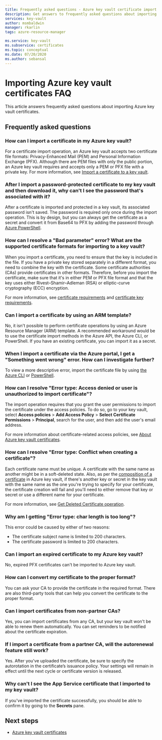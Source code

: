 ```yaml
---
title: Frequently asked questions - Azure key vault certificate import
description: Get answers to frequently asked questions about importing Azure key vault certificates.
services: key-vault
author: msmbaldwin
manager: rkarlin
tags: azure-resource-manager

ms.service: key-vault
ms.subservice: certificates
ms.topic: conceptual
ms.date: 07/20/2020
ms.author: sebansal
---
```


# Importing Azure key vault certificates FAQ

This article answers frequently asked questions about importing Azure key vault certificates.

## Frequently asked questions

### How can I import a certificate in my Azure key vault?

For a certificate import operation, an Azure key vault accepts two certificate file formats: Privacy-Enhanced Mail (PEM) and Personal Information Exchange (PFX). Although there are PEM files with only the public portion, an Azure key vault requires and accepts only a PEM or PFX file with a private key. For more information, see [Import a certificate to a key vault](https://docs.microsoft.com/azure/key-vault/certificates/tutorial-import-certificate#import-a-certificate-to-key-vault).

### After I import a password-protected certificate to my key vault and then download it, why can't I see the password that's associated with it?
 	
After a certificate is imported and protected in a key vault, its associated password isn't saved. The password is required only once during the import operation. This is by design, but you can always get the certificate as a secret and convert it from Base64 to PFX by adding the password through [Azure PowerShell](https://social.technet.microsoft.com/wiki/contents/articles/37431.exporting-azure-app-service-certificates.aspx).

### How can I resolve a "Bad parameter" error? What are the supported certificate formats for importing to a key vault?

When you import a certificate, you need to ensure that the key is included in the file. If you have a private key stored separately in a different format, you need to combine the key with the certificate. Some certificate authorities (CAs) provide certificates in other formats. Therefore, before you import the certificate, make sure that it's in either PEM or PFX file format and that the key uses either Rivest–Shamir–Adleman (RSA) or elliptic-curve cryptography (ECC) encryption. 

For more information, see [certificate requirements](https://docs.microsoft.com/azure/key-vault/certificates/certificate-scenarios#formats-of-import-we-support) and [certificate key requirements](https://docs.microsoft.com/azure/key-vault/keys/about-keys#cryptographic-protection).

###  Can I import a certificate by using an ARM template?

No, it isn't possible to perform certificate operations by using an Azure Resource Manager (ARM) template. A recommended workaround would be to use the certificate import methods in the Azure API, the Azure CLI, or PowerShell. If you have an existing certificate, you can import it as a secret.

### When I import a certificate via the Azure portal, I get a "Something went wrong" error. How can I investigate further?
 	
To view a more descriptive error, import the certificate file by using [the Azure CLI](https://docs.microsoft.com/cli/azure/keyvault/certificate?view=azure-cli-latest#az-keyvault-certificate-import) or [PowerShell](https://docs.microsoft.com/powershell/module/azurerm.keyvault/import-azurekeyvaultcertificate?view=azurermps-6.13.0).

### How can I resolve "Error type: Access denied or user is unauthorized to import certificate"?
	
The import operation requires that you grant the user permissions to import the certificate under the access policies. To do so, go to your key vault, select **Access policies** > **Add Access Policy** > **Select Certificate Permissions** > **Principal**, search for the user, and then add the user's email address. 

For more information about certificate-related access policies, see [About Azure key vault certificates](https://docs.microsoft.com/azure/key-vault/certificates/about-certificates#certificate-access-control).


### How can I resolve "Error type: Conflict when creating a certificate"?
	
Each certificate name must be unique. A certificate with the same name as another might be in a soft-deleted state. Also, as per the [composition of a certificate](https://docs.microsoft.com/azure/key-vault/certificates/about-certificates#composition-of-a-certificate) in Azure key vault, if there's another key or secret in the key vault with the same name as the one you're trying to specify for your certificate, the certificate creation will fail and you'll need to either remove that key or secret or use a different name for your certificate. 

For more information, see [Get Deleted Certificate operation](https://docs.microsoft.com/rest/api/keyvault/getdeletedcertificate/getdeletedcertificate).

### Why am I getting "Error type: char length is too long"?
This error could be caused by either of two reasons:	
* The certificate subject name is limited to 200 characters.
* The certificate password is limited to 200 characters.

### Can I import an expired certificate to my Azure key vault?
	
No, expired PFX certificates can't be imported to Azure key vault.

### How can I convert my certificate to the proper format?

You can ask your CA to provide the certificate in the required format. There are also third-party tools that can help you convert the certificate to the proper format.

### Can I import certificates from non-partner CAs?
Yes, you can import certificates from any CA, but your key vault won't be able to renew them automatically. You can set reminders to be notified about the certificate expiration.

### If I import a certificate from a partner CA, will the autorenewal feature still work?
Yes. After you've uploaded the certificate, be sure to specify the autorotation in the certificate’s issuance policy. Your settings will remain in effect until the next cycle or certificate version is released.

### Why can't I see the App Service certificate that I imported to my key vault? 
If you've imported the certificate successfully, you should be able to confirm it by going to the **Secrets** pane.


## Next steps

- [Azure key vault certificates](/azure/key-vault/certificates/about-certificates)
